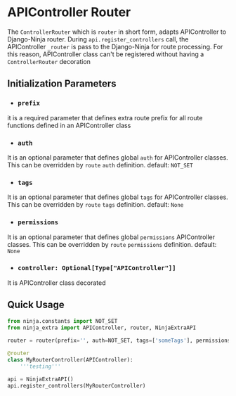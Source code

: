# **APIController Router**

The `ControllerRouter` which is `router` in short form, adapts APIController to Django-Ninja router.
During `api.register_controllers` call, the APIController `_router` is pass to the Django-Ninja for route processing.
For this reason, APIController class can't be registered without having a `ControllerRouter` decoration

## **Initialization Parameters**
-  ### **`prefix`**
it is a required parameter that defines extra route prefix for all route functions defined in an APIController class

-  ### **`auth`**
It is an optional parameter that defines global `auth` for APIController classes. This can be overridden by `route` `auth` definition. default: `NOT_SET`

-  ### **`tags`**
It is an optional parameter that defines global `tags` for APIController classes. This can be overridden by `route` `tags` definition. default: `None`

-  ### **`permissions`**
It is an optional parameter that defines global `permissions` APIController classes. This can be overridden by `route` `permissions` definition. default: `None`

-  ### **`controller: Optional[Type["APIController"]]`**
It is APIController class decorated

## **Quick Usage**
```python
from ninja.constants import NOT_SET
from ninja_extra import APIController, router, NinjaExtraAPI
 
router = router(prefix='', auth=NOT_SET, tags=['someTags'], permissions=[])

@router
class MyRouterController(APIController):
    '''testing'''

api = NinjaExtraAPI()
api.register_controllers(MyRouterController)
```